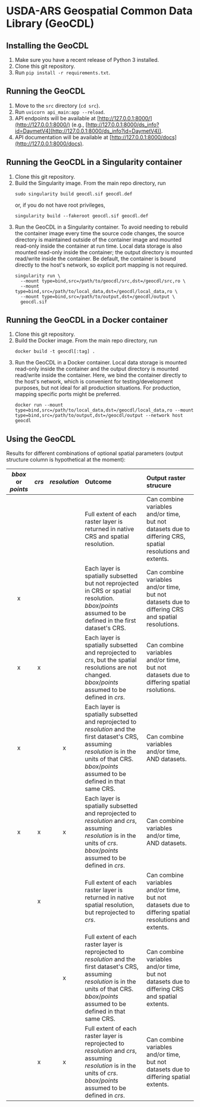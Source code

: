 # USDA-ARS Geospatial Common Data Library (GeoCDL)

## Installing the GeoCDL

1. Make sure you have a recent release of Python 3 installed.
1. Clone this git repository.
1. Run `pip install -r requirements.txt`.


## Running the GeoCDL

1. Move to the `src` directory (`cd src`).
1. Run `uvicorn api_main:app --reload`.
1. API endpoints will be available at [http://127.0.0.1:8000/](http://127.0.0.1:8000/) (e.g., [http://127.0.0.1:8000/ds_info?id=DaymetV4](http://127.0.0.1:8000/ds_info?id=DaymetV4)).
1. API documentation will be available at [http://127.0.0.1:8000/docs](http://127.0.0.1:8000/docs).


## Running the GeoCDL in a Singularity container

1. Clone this git repository.
1. Build the Singularity image.  From the main repo directory, run
    ```
    sudo singularity build geocdl.sif geocdl.def
    ```
    or, if you do not have root privileges,
    ```
    singularity build --fakeroot geocdl.sif geocdl.def
    ```
1. Run the GeoCDL in a Singularity container.  To avoid needing to rebuild the container image every time the source code changes, the source directory is maintained outside of the container image and mounted read-only inside the container at run time.  Local data storage is also mounted read-only inside the container; the output directory is mounted read/write inside the container.  Be default, the container is bound directly to the host's network, so explicit port mapping is not required.
    ```
    singularity run \
      --mount type=bind,src=/path/to/geocdl/src,dst=/geocdl/src,ro \
      --mount type=bind,src=/path/to/local_data,dst=/geocdl/local_data,ro \
      --mount type=bind,src=/path/to/output,dst=/geocdl/output \
      geocdl.sif
    ```


## Running the GeoCDL in a Docker container

1. Clone this git repository.
1. Build the Docker image.  From the main repo directory, run
    ```
    docker build -t geocdl[:tag] .
    ```
1. Run the GeoCDL in a Docker container.  Local data storage is mounted read-only inside the container and the output directory is mounted read/write inside the container.  Here, we bind the container directly to the host's network, which is convenient for testing/development purposes, but not ideal for all production situations.  For production, mapping specific ports might be preferred.
    ```
    docker run --mount type=bind,src=/path/to/local_data,dst=/geocdl/local_data,ro --mount type=bind,src=/path/to/output,dst=/geocdl/output --network host geocdl
    ```


## Using the GeoCDL

Results for different combinations of optional spatial parameters (output structure column is hypothetical at the moment):

| *bbox* or *points*	| *crs*	| *resolution*	| Outcome 	| Output raster strucure 	|
| :---:					| :---:	| :---:			|  :---		| :---						|
| 						|		|				| Full extent of each raster layer is returned in native CRS and spatial resolution. | Can combine variables and/or time, but not datasets due to differing CRS, spatial resolutions and extents. | 
| x						|		|				| Each layer is spatially subsetted but not reprojected in CRS or spatial resolution. *bbox*/*points* assumed to be defined in the first dataset's CRS.| Can combine variables and/or time, but not datasets due to differing CRS and spatial resolutions. |
| x						| x		|				| Each layer is spatially subsetted and reprojected to *crs*, but the spatial resolutions are not changed. *bbox*/*points* assumed to be defined in *crs*.| Can combine variables and/or time, but not datasets due to differing spatial rsolutions. |
| x						|		| x				| Each layer is spatially subsetted and reprojected to *resolution* and the first dataset's CRS, assuming *resolution* is in the units of that CRS. *bbox*/*points* assumed to be defined in that same CRS.| Can combine variables and/or time, AND datasets. |
| x						| x		| x				| Each layer is spatially subsetted and reprojected to *resolution* and *crs*, assuming *resolution* is in the units of *crs*. *bbox*/*points* assumed to be defined in *crs*.| Can combine variables and/or time, AND datasets. |
| 						| x		|				| Full extent of each raster layer is returned in native spatial resolution, but reprojected to *crs*. | Can combine variables and/or time, but not datasets due to differing spatial resolutions and extents. |
| 						|		| x				| Full extent of each raster layer is reprojected to *resolution* and the first dataset's CRS, assuming *resolution* is in the units of that CRS. *bbox*/*points* assumed to be defined in that same CRS. | Can combine variables and/or time, but not datasets due to differing CRS and spatial extents. |
| 						| x		| x				| Full extent of each raster layer is reprojected to *resolution* and *crs*, assuming *resolution* is in the units of *crs*. *bbox*/*points* assumed to be defined in *crs*. | Can combine variables and/or time, but not datasets due to differing spatial extents. |
